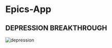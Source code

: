 # Epics-App
## DEPRESSION BREAKTHROUGH
![depression](https://github.com/anonymous2912/Epics-App/blob/main/opt/Depression.gif)